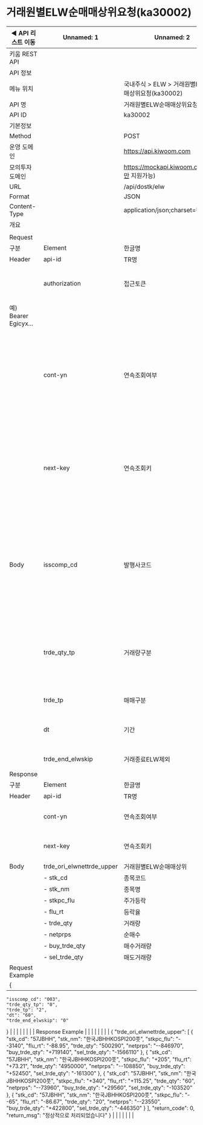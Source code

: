 # 거래원별ELW순매매상위요청(ka30002)

| ◀ API 리스트 이동 | Unnamed: 1 | Unnamed: 2 | Unnamed: 3 | Unnamed: 4 | Unnamed: 5 | Unnamed: 6 |
| --- | --- | --- | --- | --- | --- | --- |
| 키움 REST API |  |  |  |  |  |  |
| API 정보 |  |  |  |  |  |  |
| 메뉴 위치 |  | 국내주식 > ELW > 거래원별ELW순매매상위요청(ka30002) |  |  |  |  |
| API 명 |  | 거래원별ELW순매매상위요청 |  |  |  |  |
| API ID |  | ka30002 |  |  |  |  |
| 기본정보 |  |  |  |  |  |  |
| Method |  | POST |  |  |  |  |
| 운영 도메인 |  | https://api.kiwoom.com |  |  |  |  |
| 모의투자 도메인 |  | https://mockapi.kiwoom.com(KRX만 지원가능) |  |  |  |  |
| URL |  | /api/dostk/elw |  |  |  |  |
| Format |  | JSON |  |  |  |  |
| Content-Type |  | application/json;charset=UTF-8 |  |  |  |  |
| 개요 |  |  |  |  |  |  |
|  |  |  |  |  |  |  |
| Request |  |  |  |  |  |  |
| 구분 | Element | 한글명 | Type | Required | Length | Description |
| Header | api-id | TR명 | String | Y | 10 |  |
|  | authorization | 접근토큰 | String | Y | 1000 | 토큰 지정시 토큰타입("Bearer") 붙혀서 호출 
 예) Bearer Egicyx... |
|  | cont-yn | 연속조회여부 | String | N | 1 | 응답 Header의 연속조회여부값이 Y일 경우 다음데이터 요청시 응답 Header의 cont-yn값 세팅 |
|  | next-key | 연속조회키 | String | N | 50 | 응답 Header의 연속조회여부값이 Y일 경우 다음데이터 요청시 응답 Header의 next-key값 세팅 |
| Body | isscomp_cd | 발행사코드 | String | Y | 3 | 3자리, 영웅문4 0273화면참조 (교보:001, 신한금융투자:002, 한국투자증권:003, 대신:004, 미래대우:005, ,,,) |
|  | trde_qty_tp | 거래량구분 | String | Y | 4 | 0:전체, 5:5천주, 10:만주, 50:5만주, 100:10만주, 500:50만주, 1000:백만주 |
|  | trde_tp | 매매구분 | String | Y | 1 | 1:순매수, 2:순매도 |
|  | dt | 기간 | String | Y | 2 | 1:전일, 5:5일, 10:10일, 40:40일, 60:60일 |
|  | trde_end_elwskip | 거래종료ELW제외 | String | Y | 1 | 0:포함, 1:제외 |
| Response |  |  |  |  |  |  |
| 구분 | Element | 한글명 | Type | Required | Length | Description |
| Header | api-id | TR명 | String | Y | 10 |  |
|  | cont-yn | 연속조회여부 | String | N | 1 | 다음 데이터가 있을시 Y값 전달 |
|  | next-key | 연속조회키 | String | N | 50 | 다음 데이터가 있을시 다음 키값 전달 |
| Body | trde_ori_elwnettrde_upper | 거래원별ELW순매매상위 | LIST | N |  |  |
|  | - stk_cd | 종목코드 | String | N | 20 |  |
|  | - stk_nm | 종목명 | String | N | 40 |  |
|  | - stkpc_flu | 주가등락 | String | N | 20 |  |
|  | - flu_rt | 등락율 | String | N | 20 |  |
|  | - trde_qty | 거래량 | String | N | 20 |  |
|  | - netprps | 순매수 | String | N | 20 |  |
|  | - buy_trde_qty | 매수거래량 | String | N | 20 |  |
|  | - sel_trde_qty | 매도거래량 | String | N | 20 |  |
| Request Example |  |  |  |  |  |  |
| {
    "isscomp_cd": "003",
    "trde_qty_tp": "0",
    "trde_tp": "2",
    "dt": "60",
    "trde_end_elwskip": "0"
} |  |  |  |  |  |  |
| Response Example |  |  |  |  |  |  |
| {
    "trde_ori_elwnettrde_upper": [
        {
            "stk_cd": "57JBHH",
            "stk_nm": "한국JBHHKOSPI200풋",
            "stkpc_flu": "--3140",
            "flu_rt": "-88.95",
            "trde_qty": "500290",
            "netprps": "--846970",
            "buy_trde_qty": "+719140",
            "sel_trde_qty": "-1566110"
        },
        {
            "stk_cd": "57JBHH",
            "stk_nm": "한국JBHHKOSPI200풋",
            "stkpc_flu": "+205",
            "flu_rt": "+73.21",
            "trde_qty": "4950000",
            "netprps": "--108850",
            "buy_trde_qty": "+52450",
            "sel_trde_qty": "-161300"
        },
        {
            "stk_cd": "57JBHH",
            "stk_nm": "한국JBHHKOSPI200풋",
            "stkpc_flu": "+340",
            "flu_rt": "+115.25",
            "trde_qty": "60",
            "netprps": "--73960",
            "buy_trde_qty": "+29560",
            "sel_trde_qty": "-103520"
        },
        {
            "stk_cd": "57JBHH",
            "stk_nm": "한국JBHHKOSPI200풋",
            "stkpc_flu": "--65",
            "flu_rt": "-86.67",
            "trde_qty": "20",
            "netprps": "--23550",
            "buy_trde_qty": "+422800",
            "sel_trde_qty": "-446350"
        }
    ],
    "return_code": 0,
    "return_msg": "정상적으로 처리되었습니다"
} |  |  |  |  |  |  |
